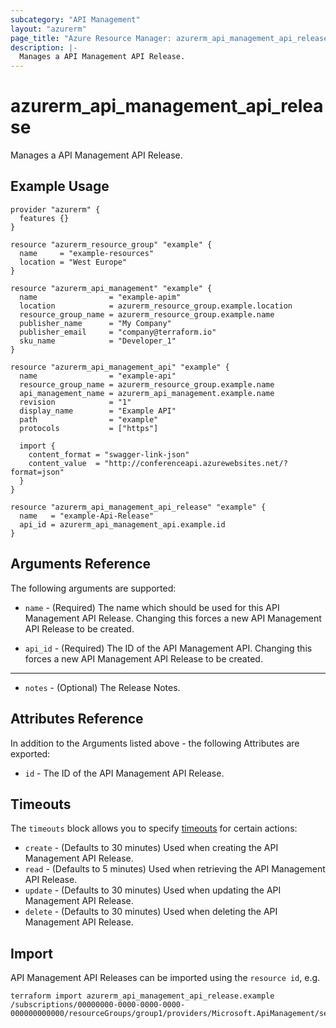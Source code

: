 ```yaml
---
subcategory: "API Management"
layout: "azurerm"
page_title: "Azure Resource Manager: azurerm_api_management_api_release"
description: |-
  Manages a API Management API Release.
---
```


# azurerm_api_management_api_release

Manages a API Management API Release.

## Example Usage

```hcl
provider "azurerm" {
  features {}
}

resource "azurerm_resource_group" "example" {
  name     = "example-resources"
  location = "West Europe"
}

resource "azurerm_api_management" "example" {
  name                = "example-apim"
  location            = azurerm_resource_group.example.location
  resource_group_name = azurerm_resource_group.example.name
  publisher_name      = "My Company"
  publisher_email     = "company@terraform.io"
  sku_name            = "Developer_1"
}

resource "azurerm_api_management_api" "example" {
  name                = "example-api"
  resource_group_name = azurerm_resource_group.example.name
  api_management_name = azurerm_api_management.example.name
  revision            = "1"
  display_name        = "Example API"
  path                = "example"
  protocols           = ["https"]

  import {
    content_format = "swagger-link-json"
    content_value  = "http://conferenceapi.azurewebsites.net/?format=json"
  }
}

resource "azurerm_api_management_api_release" "example" {
  name   = "example-Api-Release"
  api_id = azurerm_api_management_api.example.id
}
```

## Arguments Reference

The following arguments are supported:

* `name` - (Required) The name which should be used for this API Management API Release. Changing this forces a new API Management API Release to be created.

* `api_id` - (Required) The ID of the API Management API. Changing this forces a new API Management API Release to be created.

---

* `notes` - (Optional) The Release Notes.

## Attributes Reference

In addition to the Arguments listed above - the following Attributes are exported: 

* `id` - The ID of the API Management API Release.

## Timeouts

The `timeouts` block allows you to specify [timeouts](https://www.terraform.io/docs/configuration/resources.html#timeouts) for certain actions:

* `create` - (Defaults to 30 minutes) Used when creating the API Management API Release.
* `read` - (Defaults to 5 minutes) Used when retrieving the API Management API Release.
* `update` - (Defaults to 30 minutes) Used when updating the API Management API Release.
* `delete` - (Defaults to 30 minutes) Used when deleting the API Management API Release.

## Import

API Management API Releases can be imported using the `resource id`, e.g.

```shell
terraform import azurerm_api_management_api_release.example /subscriptions/00000000-0000-0000-0000-000000000000/resourceGroups/group1/providers/Microsoft.ApiManagement/service/service1/apis/api1/releases/release1
```
